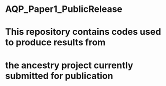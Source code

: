 # AQP_Paper1_PublicRelease
# This repository contains codes used to produce results from
# the ancestry project currently submitted for publication
